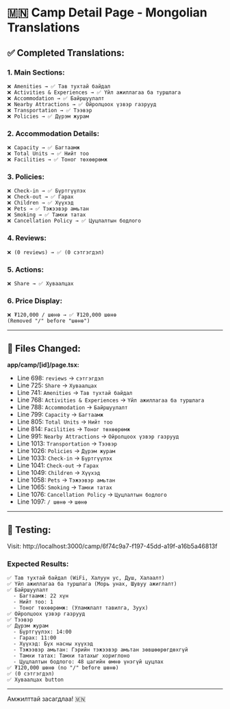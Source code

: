 # 🇲🇳 Camp Detail Page - Mongolian Translations

## ✅ Completed Translations:

### 1. **Main Sections:**
```
❌ Amenities → ✅ Тав тухтай байдал
❌ Activities & Experiences → ✅ Үйл ажиллагаа ба туршлага
❌ Accommodation → ✅ Байршуулалт
❌ Nearby Attractions → ✅ Ойролцоох үзвэр газрууд
❌ Transportation → ✅ Тээвэр
❌ Policies → ✅ Дүрэм журам
```

### 2. **Accommodation Details:**
```
❌ Capacity → ✅ Багтаамж
❌ Total Units → ✅ Нийт тоо
❌ Facilities → ✅ Тоног төхөөрөмж
```

### 3. **Policies:**
```
❌ Check-in → ✅ Бүртгүүлэх
❌ Check-out → ✅ Гарах
❌ Children → ✅ Хүүхэд
❌ Pets → ✅ Тэжээвэр амьтан
❌ Smoking → ✅ Тамхи татах
❌ Cancellation Policy → ✅ Цуцлалтын бодлого
```

### 4. **Reviews:**
```
❌ (0 reviews) → ✅ (0 сэтгэгдэл)
```

### 5. **Actions:**
```
❌ Share → ✅ Хуваалцах
```

### 6. **Price Display:**
```
❌ ₮120,000 / шөнө → ✅ ₮120,000 шөнө
(Removed "/" before "шөнө")
```

---

## 📁 Files Changed:

**app/camp/[id]/page.tsx:**
- Line 698: `reviews` → `сэтгэгдэл`
- Line 725: `Share` → `Хуваалцах`
- Line 741: `Amenities` → `Тав тухтай байдал`
- Line 768: `Activities & Experiences` → `Үйл ажиллагаа ба туршлага`
- Line 788: `Accommodation` → `Байршуулалт`
- Line 799: `Capacity` → `Багтаамж`
- Line 805: `Total Units` → `Нийт тоо`
- Line 814: `Facilities` → `Тоног төхөөрөмж`
- Line 991: `Nearby Attractions` → `Ойролцоох үзвэр газрууд`
- Line 1013: `Transportation` → `Тээвэр`
- Line 1026: `Policies` → `Дүрэм журам`
- Line 1033: `Check-in` → `Бүртгүүлэх`
- Line 1041: `Check-out` → `Гарах`
- Line 1049: `Children` → `Хүүхэд`
- Line 1058: `Pets` → `Тэжээвэр амьтан`
- Line 1065: `Smoking` → `Тамхи татах`
- Line 1076: `Cancellation Policy` → `Цуцлалтын бодлого`
- Line 1097: `/ шөнө` → `шөнө`

---

## 🧪 Testing:

Visit: http://localhost:3000/camp/6f74c9a7-f197-45dd-a19f-a16b5a46813f

### Expected Results:
```
✅ Тав тухтай байдал (WiFi, Халуун ус, Душ, Халаалт)
✅ Үйл ажиллагаа ба туршлага (Морь унах, Шувуу ажиглалт)
✅ Байршуулалт
  - Багтаамж: 22 хүн
  - Нийт тоо: 1
  - Тоног төхөөрөмж: (Уламжлалт тавилга, Зуух)
✅ Ойролцоох үзвэр газрууд
✅ Тээвэр
✅ Дүрэм журам
  - Бүртгүүлэх: 14:00
  - Гарах: 11:00
  - Хүүхэд: Бүх насны хүүхэд
  - Тэжээвэр амьтан: Гэрийн тэжээвэр амьтан зөвшөөрөгдөхгүй
  - Тамхи татах: Тамхи татахыг хориглоно
  - Цуцлалтын бодлого: 48 цагийн өмнө үнэгүй цуцлах
✅ ₮120,000 шөнө (no "/" before шөнө)
✅ (0 сэтгэгдэл)
✅ Хуваалцах button
```

---

Амжилттай засагдлаа! 🇲🇳


